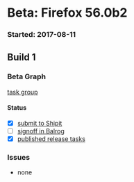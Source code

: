 # Beta: Firefox 56.0b2

### Started: 2017-08-11

## Build 1

### Beta Graph
[task group](https://tools.taskcluster.net/push-inspector/#/J2MFtezXTL6yRY2RKqHIrQ)


#### Status
- [x] [submit to Shipit](https://wiki.mozilla.org/Release:Release_Automation_on_Mercurial:Starting_a_Release#Submit_to_Ship_It)
- [ ] [signoff in Balrog](../how-tos/relpro.md#3-signoffs)
- [x] [published release tasks](../how-tos/relpro.md#4-publish-release)

### Issues
- none


